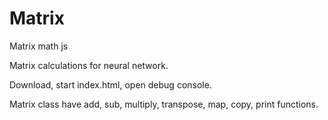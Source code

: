 # Matrix
Matrix math js

Matrix calculations for neural network. 

Download, start index.html, open debug console.

Matrix class have add, sub, multiply, transpose, map, copy, print functions.
